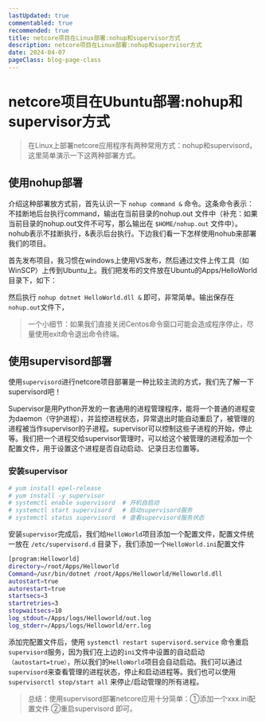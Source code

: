 ```yaml
---
lastUpdated: true
commentabled: true
recommended: true
title: netcore项目在Linux部署:nohup和supervisor方式
description: netcore项目在Linux部署:nohup和supervisor方式
date: 2024-04-07
pageClass: blog-page-class
---
```


# netcore项目在Ubuntu部署:nohup和supervisor方式 #

> 在Linux上部署netcore应用程序有两种常用方式：nohup和supervisord，这里简单演示一下这两种部署方式。

## 使用nohup部署 ##

介绍这种部署放方式前，首先认识一下 `nohup command &` 命令。这条命令表示：不挂断地后台执行command，输出在当前目录的nohup.out 文件中（补充：如果当前目录的nohup.out文件不可写，那么输出在 `$HOME/nohup.out` 文件中）。nohub表示不挂断执行，&表示后台执行。下边我们看一下怎样使用nohub来部署我们的项目。

首先发布项目，我习惯在windows上使用VS发布，然后通过文件上传工具（如WinSCP）上传到Ubuntu上。我们把发布的文件放在Ubuntu的Apps/HelloWorld目录下，如下：

然后执行 `nohup dotnet HelloWorld.dll &` 即可，非常简单。输出保存在`nohup.out`文件下，

>一个小细节：如果我们直接关闭Centos命令窗口可能会造成程序停止，尽量使用exit命令退出命令终端。

## 使用supervisord部署 ##

使用`supervisord`进行netcore项目部署是一种比较主流的方式，我们先了解一下supervisord吧！

Supervisor是用Python开发的一套通用的进程管理程序，能将一个普通的进程变为daemon（守护进程），并监控进程状态，异常退出时能自动重启了，被管理的进程被当作supervisor的子进程。supervisor可以控制这些子进程的开始，停止等。我们把一个进程交给supervisor管理时，可以给这个被管理的进程添加一个配置文件，用于设置这个进程是否自动启动、记录日志位置等。

### 安装supervisor ###

```bash
# yum install epel-release
# yum install -y supervisor
# systemctl enable supervisord  # 开机自启动
# systemctl start supervisord   # 启动supervisord服务
# systemctl status supervisord  # 查看supervisord服务状态
```

安装`supervisor`完成后，我们给`HelloWorld`项目添加一个配置文件，配置文件统一放在 `/etc/supervisord.d` 目录下，我们添加一个`HelloWorld.ini`配置文件

```bash
[program:Helloworld]
directory=/root/Apps/Helloworld
Command=/usr/bin/dotnet /root/Apps/Helloworld/Helloworld.dll
autostart=true
autorestart=true
startsecs=3
startretries=3
stopwaitsecs=10
log_stdout=/Apps/logs/Helloworld/out.log
log_stderr=/Apps/logs/Helloworld/err.log
```

添加完配置文件后，使用 `systemctl restart supervisord.service` 命令重启`supervisord`服务，因为我们在上边的`ini`文件中设置的自动启动`（autostart=true）`，所以我们的`HelloWorld`项目会自动启动。我们可以通过`supervisord`来查看管理的进程状态，停止和启动进程等。我们也可以使用 `supervisorctl stop/start all` 来停止/启动管理的所有进程。

> 总结：使用supervisord部署netcore应用十分简单：①添加一个xxx.ini配置文件  ②重启supervisord 即可。
